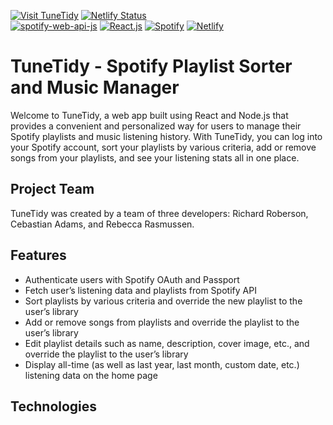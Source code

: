 [![Visit TuneTidy](https://img.shields.io/badge/Visit-TuneTidy-brightgreen)](https://tune-tidy.netlify.app/)
[![Netlify Status](https://api.netlify.com/api/v1/badges/b09b6d0f-48c6-4a7b-aba8-da27e2a99b51/deploy-status)](https://app.netlify.com/sites/tune-tidy/deploys)
<br>
[![spotify-web-api-js](https://img.shields.io/badge/spotify--web--api--js-1.5.2-red)](https://jmperezperez.com/spotify-web-api-js/)
[![React.js](https://img.shields.io/badge/-React.js-black?logo=react)](https://react.dev/)
[![Spotify](https://img.shields.io/badge/-Spotify-black?logo=spotify)](https://api.spotify.com)
[![Netlify](https://img.shields.io/badge/-Netlify-007ACC?logo=netlify)](https://www.netlify.com/)

# TuneTidy - Spotify Playlist Sorter and Music Manager

Welcome to TuneTidy, a web app built using React and Node.js that provides a convenient and personalized way for users to manage their Spotify playlists and music listening history. With TuneTidy, you can log into your Spotify account, sort your playlists by various criteria, add or remove songs from your playlists, and see your listening stats all in one place.

## Project Team

TuneTidy was created by a team of three developers: Richard Roberson, Cebastian Adams, and Rebecca Rasmussen.

## Features

- Authenticate users with Spotify OAuth and Passport
- Fetch user’s listening data and playlists from Spotify API
- Sort playlists by various criteria and override the new playlist to the user’s library
- Add or remove songs from playlists and override the playlist to the user’s library
- Edit playlist details such as name, description, cover image, etc., and override the playlist to the user’s library
- Display all-time (as well as last year, last month, custom date, etc.) listening data on the home page

## Technologies
  

 

